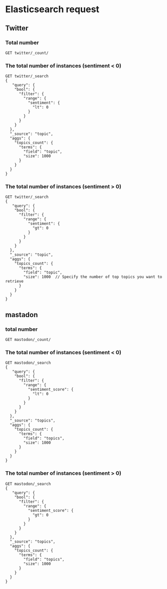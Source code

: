 
# Elasticsearch request
## Twitter
### Total number
```
GET twitter/_count/
```

### The total number of instances (sentiment < 0)
```
GET twitter/_search
{
   "query": {
    "bool": {
      "filter": {
        "range": {
          "sentiment": {
            "lt": 0
          }
        }
      }
    }
  },
  "_source": "topic",
  "aggs": {
    "topics_count": {
      "terms": {
        "field": "topic",
        "size": 1000 
      }
    }
  }
}
```
### The total number of instances (sentiment > 0)
```
GET twitter/_search
{
   "query": {
    "bool": {
      "filter": {
        "range": {
          "sentiment": {
            "gt": 0
          }
        }
      }
    }
  },
  "_source": "topic",
  "aggs": {
    "topics_count": {
      "terms": {
        "field": "topic",
        "size": 1000  // Specify the number of top topics you want to retrieve
      }
    }
  }
}
```

## mastadon
### total number
```
GET mastodon/_count/
```

### The total number of instances (sentiment < 0)
```
GET mastodon/_search
{
   "query": {
    "bool": {
      "filter": {
        "range": {
          "sentiment_score": {
            "lt": 0
          }
        }
      }
    }
  },
  "_source": "topics",
  "aggs": {
    "topics_count": {
      "terms": {
        "field": "topics",
        "size": 1000 
      }
    }
  }
}
```

### The total number of instances (sentiment > 0)
```
GET mastodon/_search
{
   "query": {
    "bool": {
      "filter": {
        "range": {
          "sentiment_score": {
            "gt": 0
          }
        }
      }
    }
  },
  "_source": "topics",
  "aggs": {
    "topics_count": {
      "terms": {
        "field": "topics",
        "size": 1000 
      }
    }
  }
}
```






